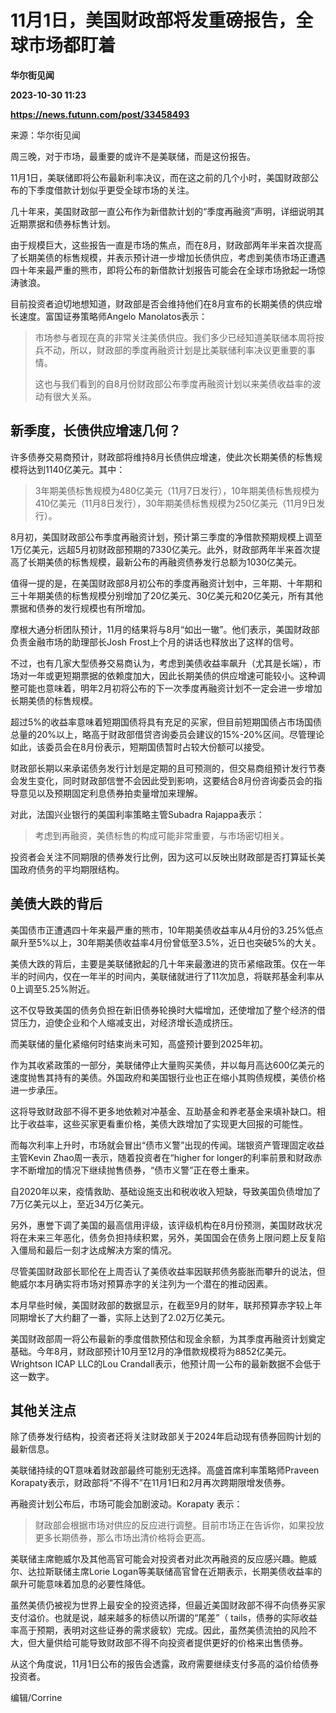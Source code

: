 # 11月1日，美国财政部将发重磅报告，全球市场都盯着
**华尔街见闻**

**2023-10-30 11:23**

**https://news.futunn.com/post/33458493**

来源：华尔街见闻

周三晚，对于市场，最重要的或许不是美联储，而是这份报告。

11月1日，美联储即将公布最新利率决议，而在这之前的几个小时，美国财政部公布的下季度借款计划似乎更受全球市场的关注。

几十年来，美国财政部一直公布作为新借款计划的“季度再融资”声明，详细说明其近期票据和债券标售计划。

由于规模巨大，这些报告一直是市场的焦点，而在8月，财政部两年半来首次提高了长期美债的标售规模，并表示预计进一步增加长债供应，考虑到美债市场正遭遇四十年来最严重的熊市，即将公布的新借款计划报告可能会在全球市场掀起一场惊涛骇浪。

目前投资者迫切地想知道，财政部是否会维持他们在8月宣布的长期美债的供应增长速度。富国证券策略师Angelo Manolatos表示：

> 市场参与者现在真的非常关注美债供应。我们多少已经知道美联储本周将按兵不动，所以，财政部的季度再融资计划是比美联储利率决议更重要的事情。
> 
> 这也与我们看到的自8月份财政部公布季度再融资计划以来美债收益率的波动有很大关系。

新季度，长债供应增速几何？
-------------

许多债券交易商预计，财政部将维持8月长债供应增速，使此次长期美债的标售规模将达到1140亿美元。其中：

> 3年期美债标售规模为480亿美元（11月7日发行），10年期美债标售规模为410亿美元（11月8日发行），30年期美债标售规模为250亿美元（11月9日发行）。

8月初，美国财政部公布季度再融资计划，预计第三季度的净借款预期规模上调至1万亿美元，远超5月初财政部预期的7330亿美元。此外，财政部两年半来首次提高了长期美债的标售规模，最新公布的再融资债券发行总额为1030亿美元。

值得一提的是，在美国财政部8月初公布的季度再融资计划中，三年期、十年期和三十年期美债的标售规模分别增加了20亿美元、30亿美元和20亿美元，所有其他票据和债券的发行规模也有所增加。

摩根大通分析团队预计，11月的结果将与8月“如出一辙”。他们表示，美国财政部负责金融市场的助理部长Josh Frost上个月的讲话也释放出了这样的信号。

不过，也有几家大型债券交易商认为，考虑到美债收益率飙升（尤其是长端），市场对一年或更短期票据的依赖度加大，因此长期美债的供应增速可能较小。这种调整可能也意味着，明年2月初将公布的下一次季度再融资计划不一定会进一步增加长期美债的标售规模。

超过5%的收益率意味着短期国债将具有充足的买家，但目前短期国债占市场国债总量的20%以上，略高于财政部借贷咨询委员会建议的15%-20%区间。尽管理论如此，该委员会在8月份表示，短期国债暂时占较大份额可以接受。

财政部长期以来承诺债务发行计划是定期的且可预测的，但交易商组预计发行节奏会发生变化，同时财政部信誉不会因此受到影响，这要结合8月份咨询委员会的指导意见以及预期固定利息债券拍卖量增加来理解。

对此，法国兴业银行的美国利率策略主管Subadra Rajappa表示：

> 考虑到再融资，美债标售的构成可能非常重要，与市场密切相关。

投资者会关注不同期限的债券发行比例，因为这可以反映出财政部是否打算延长美国政府债务的平均期限结构。

美债大跌的背后
-------

美国债市正遭遇四十年来最严重的熊市，10年期美债收益率从4月份的3.25%低点飙升至5%以上，30年期美债收益率4月份曾低至3.5%，近日也突破5%的大关。

美债大跌的背后，主要是美联储掀起的几十年来最激进的货币紧缩政策。仅在一年半的时间内，仅在一年半的时间内，美联储就进行了11次加息，将联邦基金利率从0上调至5.25%附近。

这不仅导致美国的债务负担在新旧债券轮换时大幅增加，还使增加了整个经济的借贷压力，迫使企业和个人缩减支出，对经济增长造成挤压。

而美联储的量化紧缩何时结束尚未可知，高盛预计要到2025年初。

作为其收紧政策的一部分，美联储停止大量购买美债，并以每月高达600亿美元的速度抛售其持有的美债。外国政府和美国银行业也正在缩小其购债规模，美债价格进一步承压。

这将导致财政部不得不更多地依赖对冲基金、互助基金和养老基金来填补缺口。相比于收益率，这些买家更看重价格，美债大跌增加了实现更大回报的可能性。

而每次利率上升时，市场就会冒出“债市义警”出现的传闻。瑞银资产管理固定收益主管Kevin Zhao周一表示，随着投资者在“higher for longer的利率前景和财政赤字不断增加的情况下继续抛售债券，“债市义警”正在卷土重来。

自2020年以来，疫情救助、基础设施支出和税收收入短缺，导致美国负债增加了7万亿美元以上，至近34万亿美元。

另外，惠誉下调了美国的最高信用评级，该评级机构在8月份预测，美国财政状况将在未来三年恶化，债务负担持续积累，另外，美国国会在债务上限问题上反复陷入僵局和最后一刻才达成解决方案的情况。

尽管美国财政部长耶伦在上周否认了美债收益率因联邦债务膨胀而攀升的说法，但鲍威尔本月确实将市场对预算赤字的关注列为一个潜在的推动因素。

本月早些时候，美国财政部的数据显示，在截至9月的财年，联邦预算赤字较上年同期增长了大约翻了一番，实际上达到了2.02万亿美元。

美国财政部周一将公布最新的季度借款预估和现金余额，为其季度再融资计划奠定基础。今年8月，财政部预计10月至12月的净借款规模将为8852亿美元。Wrightson ICAP LLC的Lou Crandall表示，他预计周一公布的最新数据不会低于这一数字。

其他关注点
-----

除了债券发行结构，投资者还将关注财政部关于2024年启动现有债券回购计划的最新信息。

美联储持续的QT意味着财政部最终可能别无选择。高盛首席利率策略师Praveen Korapaty表示，财政部将“不得不”在11月1日和2月再次跨期限增发债券。

再融资计划公布后，市场可能会加剧波动。Korapaty 表示：

> 财政部会根据市场对供应的反应进行调整。目前市场正在告诉你，如果投放更多长期债券，那么市场出清价格将会更高。

美联储主席鲍威尔及其他高官可能会对投资者对此次再融资的反应感兴趣。鲍威尔、达拉斯联储主席Lorie Logan等美联储高官曾在近期表示，长期美债收益率的飙升可能意味着加息的必要性降低。

虽然美债仍被视为世界上最安全的投资选择，但最近美国财政部不得不向债券买家支付溢价。也就是说，越来越多的标债以所谓的“尾差”（ tails，债券的实际收益率高于预期，表明对这些证券的需求疲软）完成。因此，虽然美债流拍的风险不大，但大量供给可能导致财政部不得不向投资者提供更好的价格来出售债券。

从这个角度说，11月1日公布的报告会透露，政府需要继续支付多高的溢价给债券投资者。

编辑/Corrine
